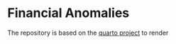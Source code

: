 # Financial Anomalies

The repository is based on the [quarto project](https://quarto.org/) to render
